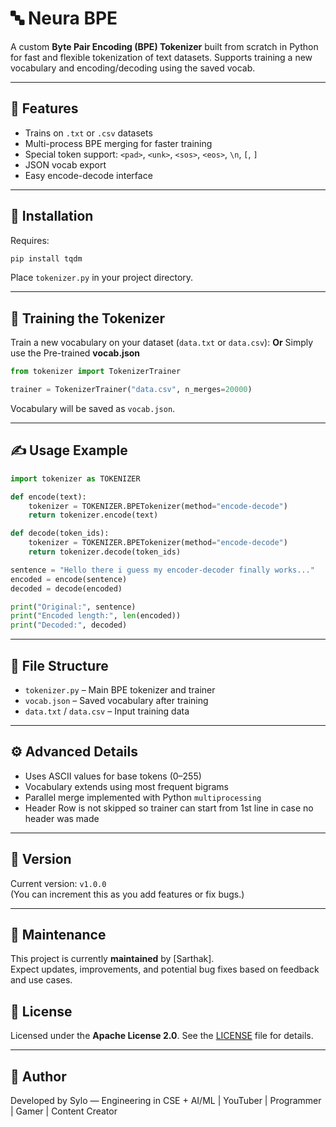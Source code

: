 # 🔤 Neura BPE

A custom **Byte Pair Encoding (BPE) Tokenizer** built from scratch in Python for fast and flexible tokenization of text datasets. Supports training a new vocabulary and encoding/decoding using the saved vocab.

---

## 🏦 Features

* Trains on `.txt` or `.csv` datasets
* Multi-process BPE merging for faster training
* Special token support: `<pad>`, `<unk>`, `<sos>`, `<eos>`, `\n`, `[`, `]`
* JSON vocab export
* Easy encode-decode interface

---

## 🚀 Installation

Requires:

```bash
pip install tqdm
```

Place `tokenizer.py` in your project directory.

---

## 🧐 Training the Tokenizer

Train a new vocabulary on your dataset (`data.txt` or `data.csv`):
______________Or______________ 
Simply use the Pre-trained **vocab.json**

```python
from tokenizer import TokenizerTrainer

trainer = TokenizerTrainer("data.csv", n_merges=20000)
```

Vocabulary will be saved as `vocab.json`.

---

## ✍️ Usage Example

```python
import tokenizer as TOKENIZER

def encode(text):
    tokenizer = TOKENIZER.BPETokenizer(method="encode-decode")
    return tokenizer.encode(text)

def decode(token_ids):
    tokenizer = TOKENIZER.BPETokenizer(method="encode-decode")
    return tokenizer.decode(token_ids)

sentence = "Hello there i guess my encoder-decoder finally works..."
encoded = encode(sentence)
decoded = decode(encoded)

print("Original:", sentence)
print("Encoded length:", len(encoded))
print("Decoded:", decoded)
```

---

## 📁 File Structure

* `tokenizer.py` – Main BPE tokenizer and trainer
* `vocab.json` – Saved vocabulary after training
* `data.txt` / `data.csv` – Input training data

---

## ⚙️ Advanced Details

* Uses ASCII values for base tokens (0–255)
* Vocabulary extends using most frequent bigrams
* Parallel merge implemented with Python `multiprocessing`
* Header Row is not skipped so trainer can start from 1st line in case no header was made

---

## 📌 Version

Current version: `v1.0.0`  
(You can increment this as you add features or fix bugs.)

---

## 🔧 Maintenance

This project is currently **maintained** by [Sarthak].  
Expect updates, improvements, and potential bug fixes based on feedback and use cases.


## 📜 License

Licensed under the **Apache License 2.0**.
See the [LICENSE](https://www.apache.org/licenses/LICENSE-2.0) file for details.

---

## 🧠 Author

Developed by Sylo — Engineering in CSE + AI/ML | YouTuber | Programmer | Gamer | Content Creator
